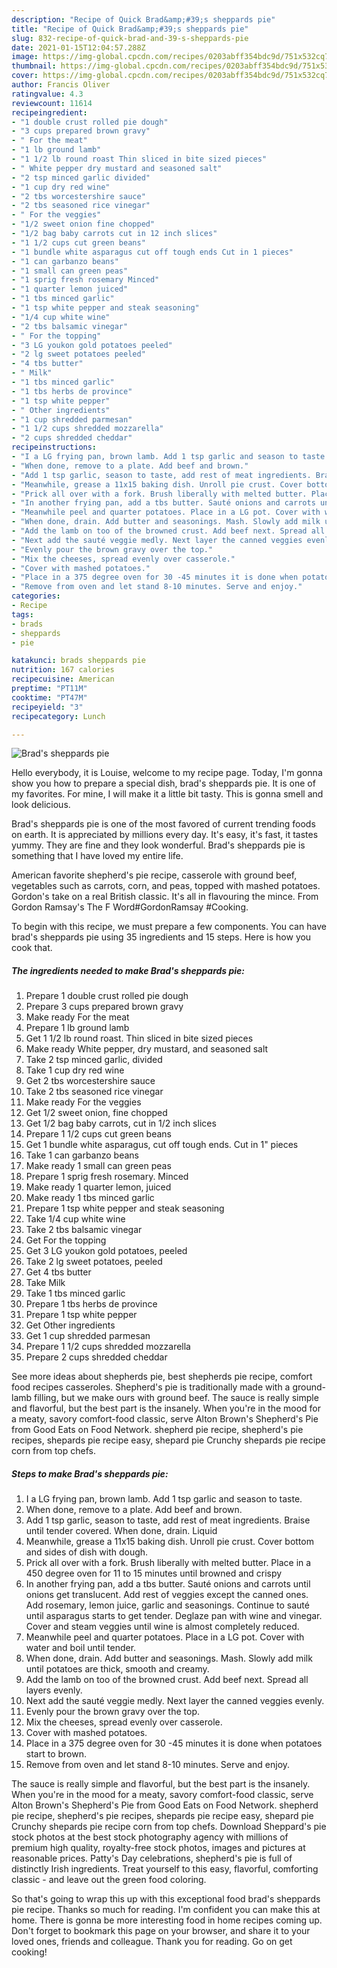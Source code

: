 ```yaml
---
description: "Recipe of Quick Brad&amp;#39;s sheppards pie"
title: "Recipe of Quick Brad&amp;#39;s sheppards pie"
slug: 832-recipe-of-quick-brad-and-39-s-sheppards-pie
date: 2021-01-15T12:04:57.288Z
image: https://img-global.cpcdn.com/recipes/0203abff354bdc9d/751x532cq70/brads-sheppards-pie-recipe-main-photo.jpg
thumbnail: https://img-global.cpcdn.com/recipes/0203abff354bdc9d/751x532cq70/brads-sheppards-pie-recipe-main-photo.jpg
cover: https://img-global.cpcdn.com/recipes/0203abff354bdc9d/751x532cq70/brads-sheppards-pie-recipe-main-photo.jpg
author: Francis Oliver
ratingvalue: 4.3
reviewcount: 11614
recipeingredient:
- "1 double crust rolled pie dough"
- "3 cups prepared brown gravy"
- " For the meat"
- "1 lb ground lamb"
- "1 1/2 lb round roast Thin sliced in bite sized pieces"
- " White pepper dry mustard and seasoned salt"
- "2 tsp minced garlic divided"
- "1 cup dry red wine"
- "2 tbs worcestershire sauce"
- "2 tbs seasoned rice vinegar"
- " For the veggies"
- "1/2 sweet onion fine chopped"
- "1/2 bag baby carrots cut in 12 inch slices"
- "1 1/2 cups cut green beans"
- "1 bundle white asparagus cut off tough ends Cut in 1 pieces"
- "1 can garbanzo beans"
- "1 small can green peas"
- "1 sprig fresh rosemary Minced"
- "1 quarter lemon juiced"
- "1 tbs minced garlic"
- "1 tsp white pepper and steak seasoning"
- "1/4 cup white wine"
- "2 tbs balsamic vinegar"
- " For the topping"
- "3 LG youkon gold potatoes peeled"
- "2 lg sweet potatoes peeled"
- "4 tbs butter"
- " Milk"
- "1 tbs minced garlic"
- "1 tbs herbs de province"
- "1 tsp white pepper"
- " Other ingredients"
- "1 cup shredded parmesan"
- "1 1/2 cups shredded mozzarella"
- "2 cups shredded cheddar"
recipeinstructions:
- "I a LG frying pan, brown lamb. Add 1 tsp garlic and season to taste."
- "When done, remove to a plate. Add beef and brown."
- "Add 1 tsp garlic, season to taste, add rest of meat ingredients. Braise until tender covered. When done, drain. Liquid"
- "Meanwhile, grease a 11x15 baking dish. Unroll pie crust. Cover bottom and sides of dish with dough."
- "Prick all over with a fork. Brush liberally with melted butter. Place in a 450 degree oven for 11 to 15 minutes until browned and crispy"
- "In another frying pan, add a tbs butter. Sauté onions and carrots until onions get translucent. Add rest of veggies except the canned ones. Add rosemary, lemon juice, garlic and seasonings. Continue to sauté until asparagus starts to get tender. Deglaze pan with wine and vinegar. Cover and steam veggies until wine is almost completely reduced."
- "Meanwhile peel and quarter potatoes. Place in a LG pot. Cover with water and boil until tender."
- "When done, drain. Add butter and seasonings. Mash. Slowly add milk until potatoes are thick, smooth and creamy."
- "Add the lamb on too of the browned crust. Add beef next. Spread all layers evenly."
- "Next add the sauté veggie medly. Next layer the canned veggies evenly."
- "Evenly pour the brown gravy over the top."
- "Mix the cheeses, spread evenly over casserole."
- "Cover with mashed potatoes."
- "Place in a 375 degree oven for 30 -45 minutes it is done when potatoes start to brown."
- "Remove from oven and let stand 8-10 minutes. Serve and enjoy."
categories:
- Recipe
tags:
- brads
- sheppards
- pie

katakunci: brads sheppards pie 
nutrition: 167 calories
recipecuisine: American
preptime: "PT11M"
cooktime: "PT47M"
recipeyield: "3"
recipecategory: Lunch

---
```



![Brad&#39;s sheppards pie](https://img-global.cpcdn.com/recipes/0203abff354bdc9d/751x532cq70/brads-sheppards-pie-recipe-main-photo.jpg)

Hello everybody, it is Louise, welcome to my recipe page. Today, I'm gonna show you how to prepare a special dish, brad&#39;s sheppards pie. It is one of my favorites. For mine, I will make it a little bit tasty. This is gonna smell and look delicious.

Brad&#39;s sheppards pie is one of the most favored of current trending foods on earth. It is appreciated by millions every day. It's easy, it's fast, it tastes yummy. They are fine and they look wonderful. Brad&#39;s sheppards pie is something that I have loved my entire life.

American favorite shepherd&#39;s pie recipe, casserole with ground beef, vegetables such as carrots, corn, and peas, topped with mashed potatoes. Gordon&#39;s take on a real British classic. It&#39;s all in flavouring the mince. From Gordon Ramsay&#39;s The F Word#GordonRamsay #Cooking.


To begin with this recipe, we must prepare a few components. You can have brad&#39;s sheppards pie using 35 ingredients and 15 steps. Here is how you cook that.

<!--inarticleads1-->

##### The ingredients needed to make Brad&#39;s sheppards pie:

1. Prepare 1 double crust rolled pie dough
1. Prepare 3 cups prepared brown gravy
1. Make ready  For the meat
1. Prepare 1 lb ground lamb
1. Get 1 1/2 lb round roast. Thin sliced in bite sized pieces
1. Make ready  White pepper, dry mustard, and seasoned salt
1. Take 2 tsp minced garlic, divided
1. Take 1 cup dry red wine
1. Get 2 tbs worcestershire sauce
1. Take 2 tbs seasoned rice vinegar
1. Make ready  For the veggies
1. Get 1/2 sweet onion, fine chopped
1. Get 1/2 bag baby carrots, cut in 1/2 inch slices
1. Prepare 1 1/2 cups cut green beans
1. Get 1 bundle white asparagus, cut off tough ends. Cut in 1&#34; pieces
1. Take 1 can garbanzo beans
1. Make ready 1 small can green peas
1. Prepare 1 sprig fresh rosemary. Minced
1. Make ready 1 quarter lemon, juiced
1. Make ready 1 tbs minced garlic
1. Prepare 1 tsp white pepper and steak seasoning
1. Take 1/4 cup white wine
1. Take 2 tbs balsamic vinegar
1. Get  For the topping
1. Get 3 LG youkon gold potatoes, peeled
1. Take 2 lg sweet potatoes, peeled
1. Get 4 tbs butter
1. Take  Milk
1. Take 1 tbs minced garlic
1. Prepare 1 tbs herbs de province
1. Prepare 1 tsp white pepper
1. Get  Other ingredients
1. Get 1 cup shredded parmesan
1. Prepare 1 1/2 cups shredded mozzarella
1. Prepare 2 cups shredded cheddar


See more ideas about shepherds pie, best shepherds pie recipe, comfort food recipes casseroles. Shepherd&#39;s pie is traditionally made with a ground-lamb filling, but we make ours with ground beef. The sauce is really simple and flavorful, but the best part is the insanely. When you&#39;re in the mood for a meaty, savory comfort-food classic, serve Alton Brown&#39;s Shepherd&#39;s Pie from Good Eats on Food Network. shepherd pie recipe, shepherd&#39;s pie recipes, shepards pie recipe easy, shepard pie Crunchy shepards pie recipe corn from top chefs. 

<!--inarticleads2-->

##### Steps to make Brad&#39;s sheppards pie:

1. I a LG frying pan, brown lamb. Add 1 tsp garlic and season to taste.
1. When done, remove to a plate. Add beef and brown.
1. Add 1 tsp garlic, season to taste, add rest of meat ingredients. Braise until tender covered. When done, drain. Liquid
1. Meanwhile, grease a 11x15 baking dish. Unroll pie crust. Cover bottom and sides of dish with dough.
1. Prick all over with a fork. Brush liberally with melted butter. Place in a 450 degree oven for 11 to 15 minutes until browned and crispy
1. In another frying pan, add a tbs butter. Sauté onions and carrots until onions get translucent. Add rest of veggies except the canned ones. Add rosemary, lemon juice, garlic and seasonings. Continue to sauté until asparagus starts to get tender. Deglaze pan with wine and vinegar. Cover and steam veggies until wine is almost completely reduced.
1. Meanwhile peel and quarter potatoes. Place in a LG pot. Cover with water and boil until tender.
1. When done, drain. Add butter and seasonings. Mash. Slowly add milk until potatoes are thick, smooth and creamy.
1. Add the lamb on too of the browned crust. Add beef next. Spread all layers evenly.
1. Next add the sauté veggie medly. Next layer the canned veggies evenly.
1. Evenly pour the brown gravy over the top.
1. Mix the cheeses, spread evenly over casserole.
1. Cover with mashed potatoes.
1. Place in a 375 degree oven for 30 -45 minutes it is done when potatoes start to brown.
1. Remove from oven and let stand 8-10 minutes. Serve and enjoy.


The sauce is really simple and flavorful, but the best part is the insanely. When you&#39;re in the mood for a meaty, savory comfort-food classic, serve Alton Brown&#39;s Shepherd&#39;s Pie from Good Eats on Food Network. shepherd pie recipe, shepherd&#39;s pie recipes, shepards pie recipe easy, shepard pie Crunchy shepards pie recipe corn from top chefs. Download Sheppard&#39;s pie stock photos at the best stock photography agency with millions of premium high quality, royalty-free stock photos, images and pictures at reasonable prices. Patty&#39;s Day celebrations, shepherd&#39;s pie is full of distinctly Irish ingredients. Treat yourself to this easy, flavorful, comforting classic - and leave out the green food coloring. 

So that's going to wrap this up with this exceptional food brad&#39;s sheppards pie recipe. Thanks so much for reading. I'm confident you can make this at home. There is gonna be more interesting food in home recipes coming up. Don't forget to bookmark this page on your browser, and share it to your loved ones, friends and colleague. Thank you for reading. Go on get cooking!
